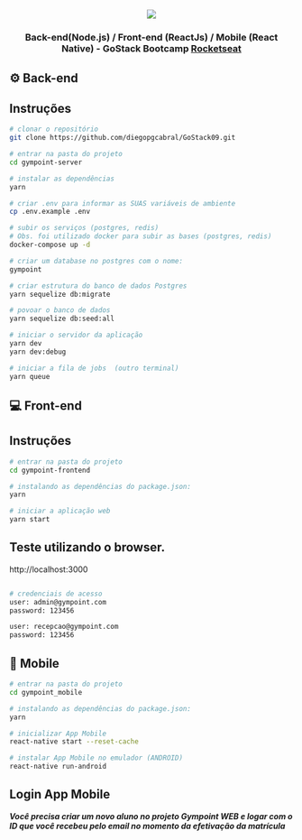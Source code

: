 <h1 align="center">
<img src="src=".github/logo.png"">
</h1>
<h3 align="center">
Back-end(Node.js) / Front-end (ReactJs) / Mobile (React Native) - GoStack Bootcamp <a href="https://rocketseat.com.br" target="__blank">Rocketseat</a>
</h3>

## :gear: Back-end

## Instruções

```bash
# clonar o repositório
git clone https://github.com/diegopgcabral/GoStack09.git

# entrar na pasta do projeto
cd gympoint-server

# instalar as dependências
yarn

# criar .env para informar as SUAS variáveis de ambiente
cp .env.example .env

# subir os serviços (postgres, redis)
# Obs. foi utilizado docker para subir as bases (postgres, redis)
docker-compose up -d

# criar um database no postgres com o nome:
gympoint

# criar estrutura do banco de dados Postgres
yarn sequelize db:migrate

# povoar o banco de dados
yarn sequelize db:seed:all

# iniciar o servidor da aplicação
yarn dev
yarn dev:debug

# iniciar a fila de jobs  (outro terminal)
yarn queue

```

## :computer: Front-end

## Instruções

```bash
# entrar na pasta do projeto
cd gympoint-frontend

# instalando as dependências do package.json:
yarn

# iniciar a aplicação web
yarn start
```

## Teste utilizando o browser.

http://localhost:3000

```bash

# credenciais de acesso
user: admin@gympoint.com
password: 123456

user: recepcao@gympoint.com
password: 123456
```

## :iphone: Mobile

```bash
# entrar na pasta do projeto
cd gympoint_mobile

# instalando as dependências do package.json:
yarn

# inicializar App Mobile
react-native start --reset-cache

# instalar App Mobile no emulador (ANDROID)
react-native run-android
```

## Login App Mobile

**_Você precisa criar um novo aluno no projeto Gympoint WEB e logar com o ID que você recebeu pelo email no momento da efetivação da matrícula_**
